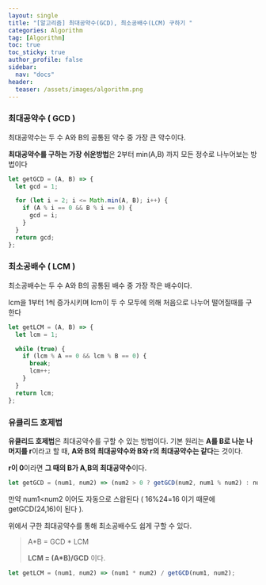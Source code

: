 ```yaml
---
layout: single
title: "[알고리즘] 최대공약수(GCD), 최소공배수(LCM) 구하기 "
categories: Algorithm
tag: [Algorithm]
toc: true
toc_sticky: true
author_profile: false
sidebar:
  nav: "docs"
header:
  teaser: /assets/images/algorithm.png
---
```


### 최대공약수 ( GCD )

최대공약수는 두 수 A와 B의 공통된 약수 중 가장 큰 약수이다.

**최대공약수를 구하는 가장 쉬운방법**은 2부터 min(A,B) 까지 모든 정수로 나누어보는 방법이다

```javascript
let getGCD = (A, B) => {
  let gcd = 1;

  for (let i = 2; i <= Math.min(A, B); i++) {
    if (A % i == 0 && B % i == 0) {
      gcd = i;
    }
  }
  return gcd;
};
```

### 최소공배수 ( LCM )

최소공배수는 두 수 A와 B의 공통된 배수 중 가장 작은 배수이다.

lcm을 1부터 1씩 증가시키며 lcm이 두 수 모두에 의해 처음으로 나누어 떨어질때를 구한다

```javascript
let getLCM = (A, B) => {
  let lcm = 1;

  while (true) {
    if (lcm % A == 0 && lcm % B == 0) {
      break;
      lcm++;
    }
  }
  return lcm;
};
```

### 유클리드 호제법

**유클리드 호제법**은 최대공약수를 구할 수 있는 방법이다. 기본 원리는 **A를 B로 나눈 나머지를 r**이라고 할 때, **A와 B의 최대공약수와 B와 r의 최대공약수는 같다**는 것이다.

**r이 0**이라면 **그 때의 B가 A,B의 최대공약수**이다.

```javascript
let getGCD = (num1, num2) => (num2 > 0 ? getGCD(num2, num1 % num2) : num1);
```

만약 num1<num2 이어도 자동으로 스왑된다 ( 16%24=16 이기 때문에 getGCD(24,16)이 된다 ).

위에서 구한 최대공약수를 통해 최소공배수도 쉽게 구할 수 있다.

> A*B = GCD * LCM
>
> **LCM = (A\*B)/GCD** 이다.

```javascript
let getLCM = (num1, num2) => (num1 * num2) / getGCD(num1, num2);
```
